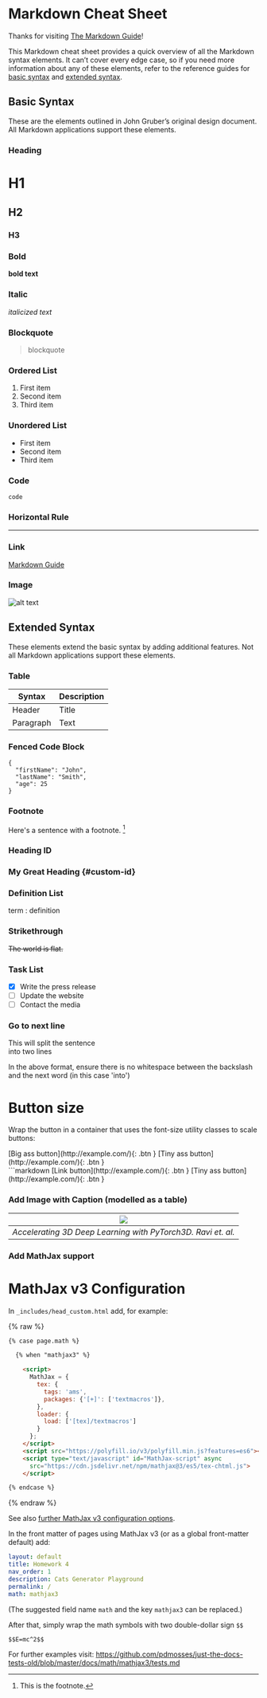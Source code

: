 # Markdown Cheat Sheet

Thanks for visiting [The Markdown Guide](https://www.markdownguide.org)!

This Markdown cheat sheet provides a quick overview of all the Markdown syntax elements. It can’t cover every edge case, so if you need more information about any of these elements, refer to the reference guides for [basic syntax](https://www.markdownguide.org/basic-syntax) and [extended syntax](https://www.markdownguide.org/extended-syntax).

## Basic Syntax

These are the elements outlined in John Gruber’s original design document. All Markdown applications support these elements.

### Heading

# H1
## H2
### H3

### Bold

**bold text**

### Italic

*italicized text*

### Blockquote

> blockquote

### Ordered List

1. First item
2. Second item
3. Third item

### Unordered List

- First item
- Second item
- Third item

### Code

`code`

### Horizontal Rule

---

### Link

[Markdown Guide](https://www.markdownguide.org)

### Image

![alt text](https://www.markdownguide.org/assets/images/tux.png)

## Extended Syntax

These elements extend the basic syntax by adding additional features. Not all Markdown applications support these elements.

### Table

| Syntax | Description |
| ----------- | ----------- |
| Header | Title |
| Paragraph | Text |

### Fenced Code Block

```
{
  "firstName": "John",
  "lastName": "Smith",
  "age": 25
}
```

### Footnote

Here's a sentence with a footnote. [^1]

[^1]: This is the footnote.

### Heading ID

### My Great Heading {#custom-id}

### Definition List

term
: definition

### Strikethrough

~~The world is flat.~~

### Task List

- [x] Write the press release
- [ ] Update the website
- [ ] Contact the media

### Go to next line

This will split the sentence \
into two lines

In the above format, ensure there is no whitespace between the backslash and the next word (in this case 'into')

# Button size

Wrap the button in a container that uses the font-size utility classes to scale buttons:

<div class="code-example" markdown="1">
<span class="fs-6">
[Big ass button](http://example.com/){: .btn }
</span>

<span class="fs-3">
[Tiny ass button](http://example.com/){: .btn }
</span>
</div>
```markdown
<span class="fs-8">
[Link button](http://example.com/){: .btn }
</span>

<span class="fs-3">
[Tiny ass button](http://example.com/){: .btn }
</span>

### Add Image with Caption (modelled as a table)

| ![](data/rendering_pipeline.png) |
|:--:|
| *Accelerating 3D Deep Learning with PyTorch3D. Ravi et. al.* |

### Add MathJax support

# MathJax v3 Configuration

In `_includes/head_custom.html` add, for example:

{% raw %}
```html
{% case page.math %}

  {% when "mathjax3" %}

    <script>
      MathJax = { 
        tex: { 
          tags: 'ams',
          packages: {'[+]': ['textmacros']},
        },
        loader: {
          load: ['[tex]/textmacros']
        }
      };
    </script>
    <script src="https://polyfill.io/v3/polyfill.min.js?features=es6"></script>
    <script type="text/javascript" id="MathJax-script" async
      src="https://cdn.jsdelivr.net/npm/mathjax@3/es5/tex-chtml.js">
    </script>

{% endcase %}
```
{% endraw %}

See also [further MathJax v3 configuration options](http://docs.mathjax.org/en/latest/web/configuration.html).

In the front matter of pages using MathJax v3 (or as a global front-matter default) add:

```yaml
layout: default
title: Homework 4
nav_order: 1
description: Cats Generator Playground
permalink: /
math: mathjax3
```

(The suggested field name `math` and the key `mathjax3` can be replaced.)


After that, simply wrap the math symbols with two double-dollar sign ```$$```
```
$$E=mc^2$$
```

For further examples visit: https://github.com/pdmosses/just-the-docs-tests-old/blob/master/docs/math/mathjax3/tests.md

